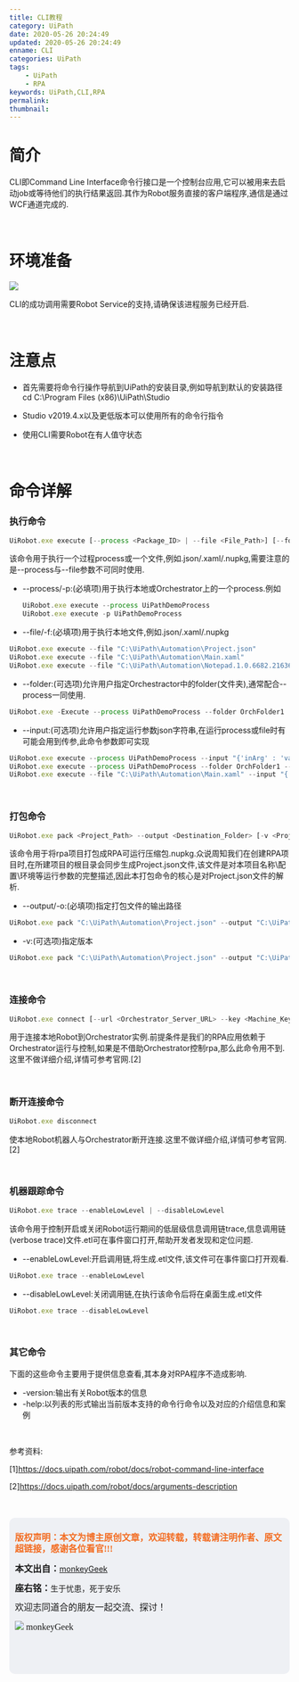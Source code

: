 ```yaml
---
title: CLI教程
category: UiPath
date: 2020-05-26 20:24:49
updated: 2020-05-26 20:24:49
enname: CLI
categories: UiPath
tags:
	- UiPath
	- RPA
keywords: UiPath,CLI,RPA
permalink:
thumbnail:
---
```


# 简介

CLI即Command Line Interface命令行接口是一个控制台应用,它可以被用来去启动job或等待他们的执行结果返回.其作为Robot服务直接的客户端程序,通信是通过WCF通道完成的.

<!--more-->

</br>

# 环境准备

![](../../../../image/robotservice.png)

CLI的成功调用需要Robot Service的支持,请确保该进程服务已经开启.

</br>

# 注意点

- 首先需要将命令行操作导航到UiPath的安装目录,例如导航到默认的安装路径cd C:\Program Files (x86)\UiPath\Studio

- Studio v2019.4.x以及更低版本可以使用所有的命令行指令
- 使用CLI需要Robot在有人值守状态

</br>

# 命令详解

### 执行命令

```js
UiRobot.exe execute [--process <Package_ID> | --file <File_Path>] [--folder <Orchestrator_Folder_ID>] [--input <Input_Parameters>]
```

该命令用于执行一个过程process或一个文件,例如.json/.xaml/.nupkg,需要注意的是--process与--file参数不可同时使用.

- --process/-p:(必填项)用于执行本地或Orchestrator上的一个process.例如

  ```js
  UiRobot.exe execute --process UiPathDemoProcess
  UiRobot.exe execute -p UiPathDemoProcess
  ```

- --file/-f:(必填项)用于执行本地文件,例如.json/.xaml/.nupkg

```js
UiRobot.exe execute --file "C:\UiPath\Automation\Project.json"
UiRobot.exe execute --file "C:\UiPath\Automation\Main.xaml"
UiRobot.exe execute --file "C:\UiPath\Automation\Notepad.1.0.6682.21636.nupkg"
```

- --folder:(可选项)允许用户指定Orchestractor中的folder(文件夹),通常配合--process一同使用.

```js
UiRobot.exe -Execute --process UiPathDemoProcess --folder OrchFolder1
```

- --input:(可选项)允许用户指定运行参数json字符串,在运行process或file时有可能会用到传参,此命令参数即可实现

```js
UiRobot.exe execute --process UiPathDemoProcess --input "{'inArg' : 'value' , 'Integer' : 3}"
UiRobot.exe execute --process UiPathDemoProcess --folder OrchFolder1 --input "{'inArg' : 'value' , 'Integer' : 3}"
UiRobot.exe execute --file "C:\UiPath\Automation\Main.xaml" --input "{'inArg' : 'value' , 'Integer' : 3}"
```

</br>

### 打包命令

```js
UiRobot.exe pack <Project_Path> --output <Destination_Folder> [-v <Project_Version>]
```

该命令用于将rpa项目打包成RPA可运行压缩包.nupkg.众说周知我们在创建RPA项目时,在所建项目的根目录会同步生成Project.json文件,该文件是对本项目名称\配置\环境等运行参数的完整描述,因此本打包命令的核心是对Project.json文件的解析.

- --output/-o:(必填项)指定打包文件的输出路径

```js
UiRobot.exe pack "C:\UiPath\Automation\Project.json" --output "C:\UiPath\Automation\Packages"
```

- -v:(可选项)指定版本

```js
UiRobot.exe pack "C:\UiPath\Automation\Project.json" --output "C:\UiPath\Automation\Packages" -v 1.0.6820.22047
```

</br>

### 连接命令

```js
UiRobot.exe connect [--url <Orchestrator_Server_URL> --key <Machine_Key>] | [--connectionString <Connection_String>]
```

用于连接本地Robot到Orchestrator实例.前提条件是我们的RPA应用依赖于Orchestrator运行与控制,如果是不借助Orchestrator控制rpa,那么此命令用不到.这里不做详细介绍,详情可参考官网.[2]

</br>

### 断开连接命令

```js
UiRobot.exe disconnect
```

使本地Robot机器人与Orchestrator断开连接.这里不做详细介绍,详情可参考官网.[2]

</br>

### 机器跟踪命令

```js
UiRobot.exe trace --enableLowLevel | --disableLowLevel
```

该命令用于控制开启或关闭Robot运行期间的低层级信息调用链trace,信息调用链(verbose trace)文件.etl可在事件窗口打开,帮助开发者发现和定位问题.

- --enableLowLevel:开启调用链,将生成.etl文件,该文件可在事件窗口打开观看.

```js
UiRobot.exe trace --enableLowLevel
```

- --disableLowLevel:关闭调用链,在执行该命令后将在桌面生成.etl文件

```js
UiRobot.exe trace --disableLowLevel
```

</br>

### 其它命令

下面的这些命令主要用于提供信息查看,其本身对RPA程序不造成影响.

- -version:输出有关Robot版本的信息
- -help:以列表的形式输出当前版本支持的命令行命令以及对应的介绍信息和案例



</br>

参考资料:

[1]https://docs.uipath.com/robot/docs/robot-command-line-interface

[2]https://docs.uipath.com/robot/docs/arguments-description

</br>

</br>

<script>
var _hmt = _hmt || [];
(function() {
  var hm = document.createElement("script");
  hm.src = "https://hm.baidu.com/hm.js?2f798e6b269c8a40f12bef25d7f1876d";
  var s = document.getElementsByTagName("script")[0]; 
  s.parentNode.insertBefore(hm, s);
})();
</script>

<div style="height:260px; background-color:rgb(238,240,244); padding:10px;border-radius:10px;">
    <p style="color:#f36c21;font:bold 16px/20px 'kaiTi';">
      版权声明：本文为博主原创文章，欢迎转载，转载请注明作者、原文超链接，感谢各位看官!!!
    </p>
    <p>
      <span style="font:bold 16px/20px 'kaiTi';">本文出自：</span><a href="https://monkeyGeek369.github.io">monkeyGeek</a> 
    </p>
    <p>
      <span style="font:bold 16px/20px 'kaiTi';">座右铭：</span><span>生于忧患，死于安乐</span> 
    </p>
    <p>
      <span style="font:16px/20px 'kaiTi';">欢迎志同道合的朋友一起交流、探讨！</span> 
    </p>
    <img style="height:auto; width:auto;flot:left;" src="../../../../image/monkey64.png" /><span style="font:16px/20px 'kaiTi';flot:left;">   monkeyGeek</span>


